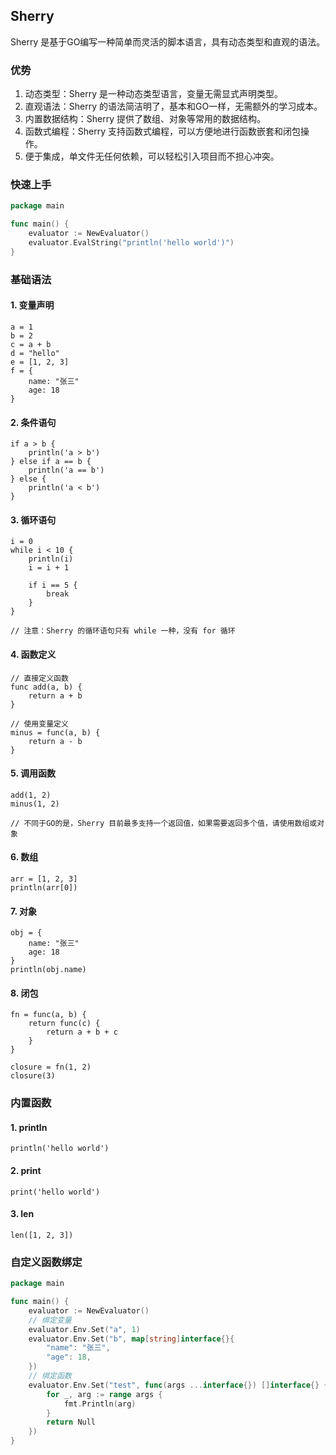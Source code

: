## Sherry

Sherry 是基于GO编写一种简单而灵活的脚本语言，具有动态类型和直观的语法。

### 优势

1. 动态类型：Sherry 是一种动态类型语言，变量无需显式声明类型。
2. 直观语法：Sherry 的语法简洁明了，基本和GO一样，无需额外的学习成本。
3. 内置数据结构：Sherry 提供了数组、对象等常用的数据结构。
4. 函数式编程：Sherry 支持函数式编程，可以方便地进行函数嵌套和闭包操作。
6. 便于集成，单文件无任何依赖，可以轻松引入项目而不担心冲突。


### 快速上手
```go
package main

func main() {
    evaluator := NewEvaluator()
    evaluator.EvalString("println('hello world')")
}
```

### 基础语法

#### 1. 变量声明
```
a = 1
b = 2
c = a + b
d = "hello"
e = [1, 2, 3]
f = {
    name: "张三"
    age: 18
}
```

#### 2. 条件语句
```
if a > b {
    println('a > b')
} else if a == b {
    println('a == b')
} else {
    println('a < b')
}
```


#### 3. 循环语句
```
i = 0
while i < 10 {
    println(i)
    i = i + 1

    if i == 5 {
        break
    }
}

// 注意：Sherry 的循环语句只有 while 一种，没有 for 循环
```

#### 4. 函数定义
```
// 直接定义函数
func add(a, b) {
    return a + b
}

// 使用变量定义
minus = func(a, b) {
    return a - b
}
```

#### 5. 调用函数
```
add(1, 2)
minus(1, 2)

// 不同于GO的是，Sherry 目前最多支持一个返回值，如果需要返回多个值，请使用数组或对象
```

#### 6. 数组
```
arr = [1, 2, 3]
println(arr[0])
```

#### 7. 对象
```
obj = {
    name: "张三"
    age: 18
}
println(obj.name)
```

#### 8. 闭包
```
fn = func(a, b) {
    return func(c) {
        return a + b + c
    }
}

closure = fn(1, 2)
closure(3)
```

### 内置函数

#### 1. println
```
println('hello world')
```

#### 2. print
```
print('hello world')
```

#### 3. len
```
len([1, 2, 3])
```

### 自定义函数绑定
```go
package main

func main() {
    evaluator := NewEvaluator()
    // 绑定变量
    evaluator.Env.Set("a", 1)
    evaluator.Env.Set("b", map[string]interface{}{
        "name": "张三",
        "age": 18,
    })
    // 绑定函数
    evaluator.Env.Set("test", func(args ...interface{}) []interface{} {
        for _, arg := range args {
            fmt.Println(arg)
        }
        return Null
    })
}
```


